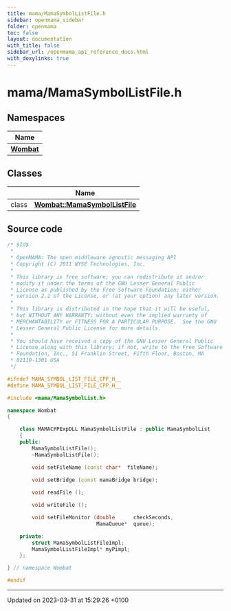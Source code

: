 ```yaml
---
title: mama/MamaSymbolListFile.h
sidebar: openmama_sidebar
folder: openmama
toc: false
layout: documentation
with_title: false
sidebar_url: /openmama_api_reference_docs.html
with_doxylinks: true
---
```


# mama/MamaSymbolListFile.h



## Namespaces

| Name           |
| -------------- |
| **[Wombat](namespaceWombat.html)**  |

## Classes

|                | Name           |
| -------------- | -------------- |
| class | **[Wombat::MamaSymbolListFile](classWombat_1_1MamaSymbolListFile.html)**  |




## Source code

```cpp
/* $Id$
 *
 * OpenMAMA: The open middleware agnostic messaging API
 * Copyright (C) 2011 NYSE Technologies, Inc.
 *
 * This library is free software; you can redistribute it and/or
 * modify it under the terms of the GNU Lesser General Public
 * License as published by the Free Software Foundation; either
 * version 2.1 of the License, or (at your option) any later version.
 *
 * This library is distributed in the hope that it will be useful,
 * but WITHOUT ANY WARRANTY; without even the implied warranty of
 * MERCHANTABILITY or FITNESS FOR A PARTICULAR PURPOSE.  See the GNU
 * Lesser General Public License for more details.
 *
 * You should have received a copy of the GNU Lesser General Public
 * License along with this library; if not, write to the Free Software
 * Foundation, Inc., 51 Franklin Street, Fifth Floor, Boston, MA
 * 02110-1301 USA
 */

#ifndef MAMA_SYMBOL_LIST_FILE_CPP_H__
#define MAMA_SYMBOL_LIST_FILE_CPP_H__

#include <mama/MamaSymbolList.h>

namespace Wombat 
{

    class MAMACPPExpDLL MamaSymbolListFile : public MamaSymbolList
    {
    public:
        MamaSymbolListFile();
        ~MamaSymbolListFile();

        void setFileName (const char*  fileName);

        void setBridge (const mamaBridge bridge);
        
        void readFile ();

        void writeFile ();

        void setFileMonitor (double      checkSeconds,
                             MamaQueue*  queue);

    private:
        struct MamaSymbolListFileImpl;
        MamaSymbolListFileImpl* myPimpl;
    };

} // namespace Wombat

#endif
```


-------------------------------

Updated on 2023-03-31 at 15:29:26 +0100

